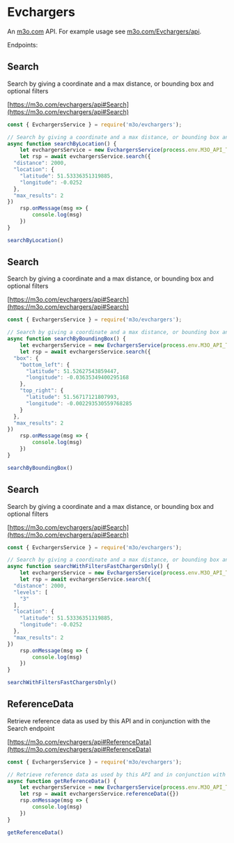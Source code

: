 # Evchargers

An [m3o.com](https://m3o.com) API. For example usage see [m3o.com/Evchargers/api](https://m3o.com/Evchargers/api).

Endpoints:

## Search

Search by giving a coordinate and a max distance, or bounding box and optional filters


[https://m3o.com/evchargers/api#Search](https://m3o.com/evchargers/api#Search)

```js
const { EvchargersService } = require('m3o/evchargers');

// Search by giving a coordinate and a max distance, or bounding box and optional filters
async function searchByLocation() {
	let evchargersService = new EvchargersService(process.env.M3O_API_TOKEN)
	let rsp = await evchargersService.search({
  "distance": 2000,
  "location": {
    "latitude": 51.53336351319885,
    "longitude": -0.0252
  },
  "max_results": 2
})
	rsp.onMessage(msg => {
		console.log(msg)
	})
}

searchByLocation()
```
## Search

Search by giving a coordinate and a max distance, or bounding box and optional filters


[https://m3o.com/evchargers/api#Search](https://m3o.com/evchargers/api#Search)

```js
const { EvchargersService } = require('m3o/evchargers');

// Search by giving a coordinate and a max distance, or bounding box and optional filters
async function searchByBoundingBox() {
	let evchargersService = new EvchargersService(process.env.M3O_API_TOKEN)
	let rsp = await evchargersService.search({
  "box": {
    "bottom_left": {
      "latitude": 51.52627543859447,
      "longitude": -0.03635349400295168
    },
    "top_right": {
      "latitude": 51.56717121807993,
      "longitude": -0.002293530559768285
    }
  },
  "max_results": 2
})
	rsp.onMessage(msg => {
		console.log(msg)
	})
}

searchByBoundingBox()
```
## Search

Search by giving a coordinate and a max distance, or bounding box and optional filters


[https://m3o.com/evchargers/api#Search](https://m3o.com/evchargers/api#Search)

```js
const { EvchargersService } = require('m3o/evchargers');

// Search by giving a coordinate and a max distance, or bounding box and optional filters
async function searchWithFiltersFastChargersOnly() {
	let evchargersService = new EvchargersService(process.env.M3O_API_TOKEN)
	let rsp = await evchargersService.search({
  "distance": 2000,
  "levels": [
    "3"
  ],
  "location": {
    "latitude": 51.53336351319885,
    "longitude": -0.0252
  },
  "max_results": 2
})
	rsp.onMessage(msg => {
		console.log(msg)
	})
}

searchWithFiltersFastChargersOnly()
```
## ReferenceData

Retrieve reference data as used by this API and in conjunction with the Search endpoint


[https://m3o.com/evchargers/api#ReferenceData](https://m3o.com/evchargers/api#ReferenceData)

```js
const { EvchargersService } = require('m3o/evchargers');

// Retrieve reference data as used by this API and in conjunction with the Search endpoint
async function getReferenceData() {
	let evchargersService = new EvchargersService(process.env.M3O_API_TOKEN)
	let rsp = await evchargersService.referenceData({})
	rsp.onMessage(msg => {
		console.log(msg)
	})
}

getReferenceData()
```
